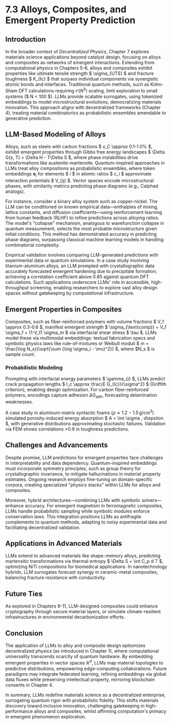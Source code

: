 # 7.3 Alloys, Composites, and Emergent Property Prediction

## Introduction

In the broader context of *Decentralized Physics*, Chapter 7 explores materials science applications beyond catalyst design, focusing on alloys and composites as networks of emergent interactions. Extending from computational physics in Chapters 5-6, alloys and composites exhibit properties like ultimate tensile strength $ \sigma_{UTS} $ and fracture toughness $ K_{Ic} $ that surpass individual components via synergistic atomic bonds and interfaces. Traditional quantum methods, such as Kohn-Sham DFT calculations requiring $\mathcal{O}(N^3)$ scaling, limit exploration to small systems ($ N < 100 $). LLMs provide scalable surrogates, using tokenized embeddings to model microstructural evolutions, democratizing materials innovation. This approach aligns with decentralized frameworks (Chapter 4), treating material combinatorics as probabilistic ensembles amendable to generative prediction.

## LLM-Based Modeling of Alloys

Alloys, such as steels with carbon fractions $ x_C \approx 0.1-1.0\% $, exhibit emergent properties through Gibbs free energy landscapes $ \Delta G(x, T) = \Delta H - T\Delta S $, where phase instabilities drive transformations like austenite-martensite. Quantum-inspired approaches in LLMs treat alloy compositions as probabilistic ensembles, where token embeddings $\mathbf{e}_i$ for elements $ i $ in atomic ratios $ c_i $ approximate interaction potentials $ V_{ij} $. Vector spaces encode microstructural phases, with similarity metrics predicting phase diagrams (e.g., Calphad analogs).

For instance, consider a binary alloy system such as copper-nickel. The LLM can be conditioned on known empirical data—enthalpies of mixing, lattice constants, and diffusion coefficients—using reinforcement learning from human feedback (RLHF) to refine predictions across alloying ratios. The model's "collapse" mechanism, analogous to wavefunction collapse in quantum measurement, selects the most probable microstructure given initial conditions. This method has demonstrated accuracy in predicting phase diagrams, surpassing classical machine learning models in handling combinatorial complexity.

Empirical validation involves comparing LLM-generated predictions with experimental data or quantum simulations. In a case study involving titanium-aluminum alloys, an LLM prompted with crystallographic data accurately forecasted emergent hardening due to precipitate formation, achieving a correlation coefficient above 0.85 against quantum DFT calculations. Such applications underscore LLMs' role in accessible, high-throughput screening, enabling researchers to explore vast alloy design spaces without gatekeeping by computational infrastructure.

## Emergent Properties in Composites

Composites, such as fiber-reinforced polymers with volume fractions $ V_f \approx 0.3-0.6 $, manifest emergent strength $ \sigma_{\text{comp}} = V_f \sigma_f + (1-V_f) \sigma_m $ via interfacial shear stress $ \tau $. LLMs model these via multimodal embeddings: textual fabrication specs and symbolic physics laws like rule-of-mixtures or Weibull moduli $ m = \frac{\log N_s}{\sqrt{\sum (\log \sigma_i - \mu)^2}} $, where $N_s $ is sample count.

### Probabilistic Modeling

Prompting with interfacial energy parameters $ \gamma_{i} $, LLMs predict crack propagation lengths $ l_c \approx \frac{E G_{Ic}}{\sigma^2} $ (Griffith criterion), enabling design optimization. For carbon fiber-reinforced polymers, encodings capture adhesion $\Delta G_{\text{adh}}$, forecasting delamination weaknesses.

A case study in aluminum-matrix syntactic foams ($\rho \approx 1.2-1.5 \, \text{g/cm}^3$) simulated porosity-induced energy absorption $ A = \int \sigma \, d\epsilon $, with generative distributions approximating stochastic failures. Validation via FEM shows correlations >0.9 in toughness predictions.

## Challenges and Advancements

Despite promise, LLM predictions for emergent properties face challenges in interpretability and data dependency. Quantum-inspired embeddings must incorporate symmetry principles, such as group theory for crystallographic invariance, to mitigate hallucinations in material property estimates. Ongoing research employs fine-tuning on domain-specific corpora, creating specialized "physics stacks" within LLMs for alloys and composites.

Moreover, hybrid architectures—combining LLMs with symbolic solvers—enhance accuracy. For emergent magnetism in ferromagnetic composites, LLMs handle probabilistic sampling while symbolic modules enforce conservation laws. This integration positions LLMs as antifragile complements to quantum methods, adapting to noisy experimental data and facilitating decentralized validation.

## Applications in Advanced Materials

LLMs extend to advanced materials like shape-memory alloys, predicting martensitic transformations via thermal entropy $ \Delta S = \int C_p d T $, optimizing NiTi compositions for biomedical applications. In nanotechnology hybrids, LLM surrogates forecast synergy in ceramic-metal composites, balancing fracture resistance with conductivity.

## Future Ties

As explored in Chapters 9-11, LLM-designed composites could enhance cryptography through secure material layers, or simulate climate-resilient infrastructures in environmental decarbonization efforts.

## Conclusion

The application of LLMs to alloy and composite design epitomizes decentralized physics (as introduced in Chapter 1), where computational universality transcends scarcity of quantum hardware. By embedding emergent properties in vector spaces $\mathbb{R}^d$, LLMs map material topologies to predictive distributions, empowering edge-computing collaborations. Future paradigms may integrate federated learning, refining embeddings via global data fluxes while preserving intellectual property, mirroring blockchain consents in Chapter 4.

In summary, LLMs redefine materials science as a decentralized enterprise, surrogating quantum rigor with probabilistic fidelity. This shifts materials discovery toward inclusive innovation, challenging gatekeeping in high-performance alloys and composites, whilst affirming computation's primacy in emergent phenomenon exploration.
